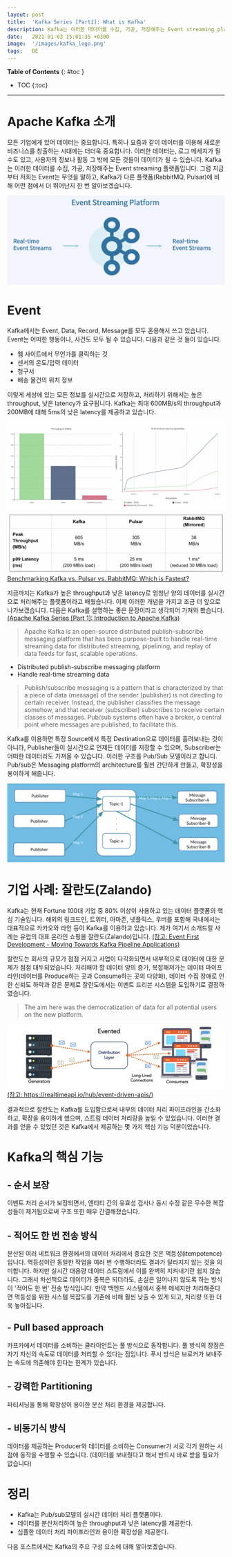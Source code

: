 ```yaml
---
layout: post
title:  'Kafka Series [Part1]: What is Kafka'
description: Kafka는 이러한 데이터를 수집, 가공, 저장해주는 Event streaming platform입니다.
date:   2021-01-03 15:01:35 +0300
image:  '/images/kafka_logo.png'
tags:   DE
---
```


**Table of Contents**
{: #toc }
*  TOC
{:toc}

---

# Apache Kafka 소개
모든 기업에게 있어 데이터는 중요합니다. 특히나 요즘과 같이 데이터를 이용해 새로운 비즈니스를 창출하는 시대에는 더더욱 중요합니다. 이러한 데이터는, 로그 메세지가 될 수도 있고, 사용자의 정보나 활동 그 밖에 모든 것들이 데이터가 될 수 있습니다. Kafka는 이러한 데이터를 수집, 가공, 저장해주는 Event streaming 플랫폼입니다. 그럼 지금부터 저희는 Event는 무엇을 말하고, Kafka가 다른 플랫폼(RabbitMQ, Pulsar)에 비해 어떤 점에서 더 뛰어난지 한 번 알아보겠습니다. 

![](/images/kafka_2.png)

# Event

Kafka에서는 Event, Data, Record, Message를 모두 혼용해서 쓰고 있습니다. Event는 어떠한 행동이나, 사건도 모두 될 수 있습니다. 다음과 같은 것 들이 있습니다.  

- 웹 사이트에서 무언가를 클릭하는 것
- 센서의 온도/압력 데이터
- 청구서
- 배송 물건의 위치 정보

이렇게 세상에 있는 모든 정보를 실시간으로 저장하고, 처리하기 위해서는 높은 throughput, 낮은 latency가 요구됩니다. Kafka는 최대 600MB/s의 throughput과 200MB에 대해 5ms의 낮은 latency를 제공하고 있습니다.  

![](/images/kafka_3.png)
[Benchmarking Kafka vs. Pulsar vs. RabbitMQ: Which is Fastest?](https://www.confluent.io/blog/kafka-fastest-messaging-system/)

지금까지는 Kafka가 높은 throughput과 낮은 latency로 엄청난 양의 데이터를 실시간으로 처리해주는 플랫폼이라고 배웠습니다. 이제 이러한 개념을 가지고 조금 더 앞으로 나가보겠습니다. 다음은 Kafka를 설명하는 좋은 문장이라고 생각되어 가져와 봤습니다. [(Apache Kafka Series [Part 1]: Introduction to Apache Kafka)](https://medium.com/codex/apache-kafka-series-part-1-introduction-to-apache-kafka-9b890832002)

> Apache Kafka is an open-source distributed publish-subscribe messaging platform that has been purpose-built to handle real-time streaming data for distributed streaming, pipelining, and replay of data feeds for fast, scalable operations.  

- Distributed publish-subscribe messaging platform
- Handle real-time streaming data

> Publish/subscribe messaging is a pattern that is characterized by that a piece of data (message) of the sender (publisher) is not directing to certain receiver. Instead, the publisher classifies the message somehow, and that receiver (subscriber) subscribes to receive certain classes of messages. Pub/sub systems often have a broker, a central point where messages are published, to facilitate this.

Kafka를 이용하면 특정 Source에서 특정 Destination으로 데이터를 흘려보내는 것이 아니라, Publisher들이 실시간으로 언제든 데이터를 저장할 수 있으며, Subscriber는 어떠한 데이터라도 가져올 수 있습니다. 이러한 구조를 Pub/Sub 모델이라고 합니다. Pub/sub은 Messaging platform의 architecture를 훨씬 간단하게 만들고, 확장성을 용이하게 해줍니다.

![](/images/kafka_4.png)  

# 기업 사례: 잘란도(Zalando)

Kafka는 현재 Fortune 100대 기업 중 80% 이상이 사용하고 있는 데이터 플랫폼의 핵심 기술입니다. 해외의 링크드인, 트위터, 아마존, 넷플릭스, 우버를 포함해 국내에서는 대표적으로 카카오와 라인 등이 Kafka를 이용하고 있습니다. 제가 여기서 소개드릴 사례는 유럽의 대표 온라인 쇼핑몰 잘란도(Zalando)입니다. [(참고: Event First Development - Moving Towards Kafka Pipeline Applications)](https://engineering.zalando.com/posts/2017/10/event-first-development---moving-towards-kafka-pipeline-applications.html)  

잘란도는 회사의 규모가 점점 커지고 사업이 다각화되면서 내부적으로 데이터에 대한 문제가 점점 대두되었습니다. 처리해야 할 데이터 양의 증가, 복잡해져가는 데이터 파이프라인(데이터를 Produce하는 곳과 Consume하는 곳의 다양화), 데이터 수집 장애로 인한 신뢰도 하락과 같은 문제로 잘란도에서는 이벤트 드리븐 시스템을 도입하기로 결정하였습니다.  

> The aim here was the democratization of data for all potential users on the new platform.

![](/images/kafka_5.png)  
[(참고: https://realtimeapi.io/hub/event-driven-apis/)](https://realtimeapi.io/hub/event-driven-apis/)

결과적으로 잘란도는 Kafka를 도입함으로써 내부의 데이터 처리 파이프라인을 간소화하고, 확장을 용이하게 했으며, 스트림 데이터 처리량을 높일 수 있었습니다. 이러한 결과를 얻을 수 있었던 것은 Kafka에서 제공하는 몇 가지 핵심 기능 덕분이었습니다.  

# Kafka의 핵심 기능

## - 순서 보장
이벤트 처리 순서가 보장되면서, 엔티티 간의 유효성 검사나 동시 수정 같은 무수한 복잡성들이 제거됨으로써 구조 또한 매우 간결해졌습니다.  

## - 적어도 한 번 전송 방식
분산된 여러 네트워크 환경에서의 데이터 처리에서 중요한 것은 멱등성(itempotence)입니다. 멱등성이란 동일한 작업을 여러 번 수행하더라도 결과가 달라지지 않는 것을 의미합니다. 하지만 실시간 대용량 데이터 스트림에서 이를 완벽히 지켜내기란 쉽지 않습니다. 그래서 차선책으로 데이터가 중복은 되더라도, 손실은 일어나지 않도록 하는 방식이 '적어도 한 번' 전송 방식입니다. 만약 백엔드 시스템에서 중복 메세지만 처리해준다면 멱등성을 위한 시스템 복잡도를 기존에 비해 훨씬 낮출 수 있게 되고, 처리량 또한 더욱 높아집니다.

## - Pull based approach
카프카에서 데이터를 소비하는 클라이언트는 풀 방식으로 동작합니다. 풀 방식의 장점은 자기 자신의 속도로 데이터를 처리할 수 있다는 점입니다. 푸시 방식은 브로커가 보내주는 속도에 의존해야 한다는 한계가 있습니다.  

## - 강력한 Partitioning
파티셔닝을 통해 확장성이 용이한 분산 처리 환경을 제공합니다.  

## - 비동기식 방식
데이터를 제공하는 Producer와 데이터를 소비하는 Consumer가 서로 각기 원하는 시점에 동작을 수행할 수 있습니다. (데이터를 보내줬다고 해서 반드시 바로 받을 필요가 없습니다) 

# 정리  
- Kafka는 Pub/sub모델의 실시간 데이터 처리 플랫폼이다.  
- 데이터를 분산처리하여 높은 throughput과 낮은 latency를 제공한다. 
- 심플한 데이터 처리 파이프라인과 용이한 확장성을 제공한다. 

다음 포스트에서는 Kafka의 주요 구성 요소에 대해 알아보겠습니다.  